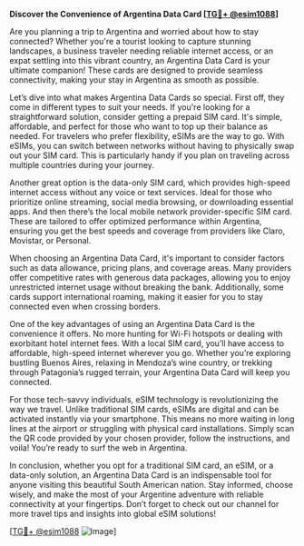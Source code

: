 **Discover the Convenience of Argentina Data Card [[TG💪+ @esim1088](https://t.me/s/esim1088)]**

Are you planning a trip to Argentina and worried about how to stay connected? Whether you're a tourist looking to capture stunning landscapes, a business traveler needing reliable internet access, or an expat settling into this vibrant country, an Argentina Data Card is your ultimate companion! These cards are designed to provide seamless connectivity, making your stay in Argentina as smooth as possible.

Let’s dive into what makes Argentina Data Cards so special. First off, they come in different types to suit your needs. If you're looking for a straightforward solution, consider getting a prepaid SIM card. It's simple, affordable, and perfect for those who want to top up their balance as needed. For travelers who prefer flexibility, eSIMs are the way to go. With eSIMs, you can switch between networks without having to physically swap out your SIM card. This is particularly handy if you plan on traveling across multiple countries during your journey.

Another great option is the data-only SIM card, which provides high-speed internet access without any voice or text services. Ideal for those who prioritize online streaming, social media browsing, or downloading essential apps. And then there’s the local mobile network provider-specific SIM card. These are tailored to offer optimized performance within Argentina, ensuring you get the best speeds and coverage from providers like Claro, Movistar, or Personal.

When choosing an Argentina Data Card, it's important to consider factors such as data allowance, pricing plans, and coverage areas. Many providers offer competitive rates with generous data packages, allowing you to enjoy unrestricted internet usage without breaking the bank. Additionally, some cards support international roaming, making it easier for you to stay connected even when crossing borders.

One of the key advantages of using an Argentina Data Card is the convenience it offers. No more hunting for Wi-Fi hotspots or dealing with exorbitant hotel internet fees. With a local SIM card, you’ll have access to affordable, high-speed internet wherever you go. Whether you’re exploring bustling Buenos Aires, relaxing in Mendoza’s wine country, or trekking through Patagonia’s rugged terrain, your Argentina Data Card will keep you connected.

For those tech-savvy individuals, eSIM technology is revolutionizing the way we travel. Unlike traditional SIM cards, eSIMs are digital and can be activated instantly via your smartphone. This means no more waiting in long lines at the airport or struggling with physical card installations. Simply scan the QR code provided by your chosen provider, follow the instructions, and voila! You’re ready to surf the web in Argentina.

In conclusion, whether you opt for a traditional SIM card, an eSIM, or a data-only solution, an Argentina Data Card is an indispensable tool for anyone visiting this beautiful South American nation. Stay informed, choose wisely, and make the most of your Argentine adventure with reliable connectivity at your fingertips. Don’t forget to check out our channel for more travel tips and insights into global eSIM solutions! 

[[TG💪+ @esim1088](https://t.me/s/esim1088) ![Image](https://i.postimg.cc/Y0z9fWf4/image.png)]